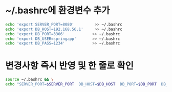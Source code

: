 # ~/.bashrc에 환경변수 추가
```bash
echo 'export SERVER_PORT=8080'         >> ~/.bashrc
echo 'export DB_HOST=192.168.56.1'     >> ~/.bashrc
echo 'export DB_PORT=3306'            >> ~/.bashrc
echo 'export DB_USER=springapp'       >> ~/.bashrc
echo 'export DB_PASS=1234'            >> ~/.bashrc
```

# 변경사항 즉시 반영 및 한 줄로 확인
```bash
source ~/.bashrc && \
echo "SERVER_PORT=$SERVER_PORT  DB_HOST=$DB_HOST  DB_PORT=$DB_PORT  DB_USER=$DB_USER  DB_PASS=$DB_PASS"
```
